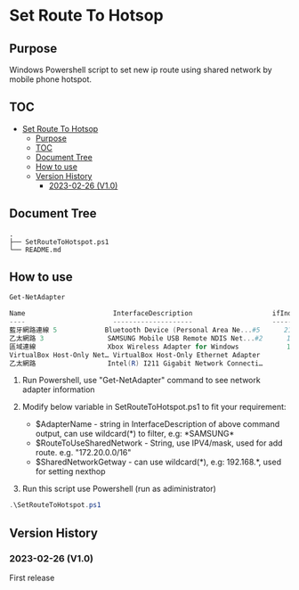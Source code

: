 # Set Route To Hotsop

## Purpose

Windows Powershell script to set new ip route using shared network by mobile phone hotspot.

## TOC

- [Set Route To Hotsop](#set-route-to-hotsop)
  - [Purpose](#purpose)
  - [TOC](#toc)
  - [Document Tree](#document-tree)
  - [How to use](#how-to-use)
  - [Version History](#version-history)
    - [2023-02-26 (V1.0)](#2023-02-26-v10)

## Document Tree

```text
.
├── SetRouteToHotspot.ps1
└── README.md
```

## How to use

```powershell
Get-NetAdapter

Name                      InterfaceDescription                    ifIndex Status       MacAddress             LinkSpeed
----                      --------------------                    ------- ------       ----------             ---------
藍牙網路連線 5            Bluetooth Device (Personal Area Ne...#5      21 Disconnected ??-??-??-??-??-??         3 Mbps
乙太網路 3                SAMSUNG Mobile USB Remote NDIS Net...#2      18 Up           ??-??-??-??-??-??     426.0 Mbps
區域連線                  Xbox Wireless Adapter for Windows            12 Up           ??-??-??-??-??-??       150 Mbps
VirtualBox Host-Only Net… VirtualBox Host-Only Ethernet Adapter         9 Up           ??-??-??-??-??-??         1 Gbps
乙太網路                  Intel(R) I211 Gigabit Network Connecti…       3 Up           ??-??-??-??-??-??         1 Gbps
```

1. Run Powershell, use "Get-NetAdapter" command to see network adapter information

2. Modify below variable in SetRouteToHotspot.ps1 to fit your requirement:
   - $AdapterName - string in InterfaceDescription of above command output, can use wildcard(\*) to filter, e.g: \*SAMSUNG\*
   - $RouteToUseSharedNetwork -  String, use IPV4/mask, used for add route. e.g. "172.20.0.0/16"
   - $SharedNetworkGetway - can use wildcard(\*), e.g: 192.168.\*, used for setting nexthop

3. Run this script use Powershell (run as adiministrator)

```Powershell
.\SetRouteToHotspot.ps1
```

## Version History

### 2023-02-26 (V1.0)

First release
